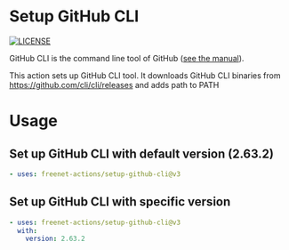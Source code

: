 # Setup GitHub CLI

[![LICENSE](https://img.shields.io/github/license/freenet-actions/setup-github-cli)](https://github.com/freenet-actions/setup-github-cli/blob/main/LICENSE)

GitHub CLI is the command line tool of GitHub ([see the manual](https://cli.github.com/manual/)).

This action sets up GitHub CLI tool. It downloads GitHub CLI binaries from https://github.com/cli/cli/releases and adds path to PATH

# Usage

## Set up GitHub CLI with default version (2.63.2)
```yaml
- uses: freenet-actions/setup-github-cli@v3
```
## Set up GitHub CLI with specific version
```yaml
- uses: freenet-actions/setup-github-cli@v3
  with:
    version: 2.63.2
```